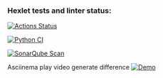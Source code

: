 ### Hexlet tests and linter status:
[![Actions Status](https://github.com/oleg-dixon/python-project-50/actions/workflows/hexlet-check.yml/badge.svg)](https://github.com/oleg-dixon/python-project-50/actions)

[![Python CI](https://github.com/oleg-dixon/python-project-50/actions/workflows/pyci.yml/badge.svg)](https://github.com/oleg-dixon/python-project-50/actions/workflows/pyci.yml)

[![SonarQube Scan](https://github.com/oleg-dixon/python-project-50/actions/workflows/sonarqube.yml/badge.svg)](https://github.com/oleg-dixon/python-project-50/actions/workflows/sonarqube.yml)

Asciinema play video generate difference
[![Demo](https://asciinema.org/a/45M7valtIygIqxKGKuyvZgnpS.svg?rows=20)](https://asciinema.org/a/45M7valtIygIqxKGKuyvZgnpS)